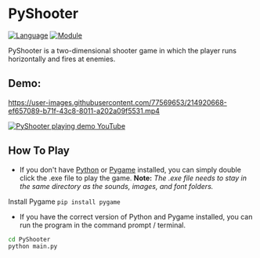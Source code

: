 # PyShooter

[![Language](https://img.shields.io/badge/language-python-blue.svg?style=flat)](https://www.python.org)
[![Module](https://img.shields.io/badge/module-pygame-brightgreen.svg?style=flat)](http://www.pygame.org/news.html)

PyShooter is a two-dimensional shooter game in which the player runs horizontally and fires at enemies.

## Demo:

https://user-images.githubusercontent.com/77569653/214920668-ef657089-b71f-43c8-8011-a202a09f5531.mp4

[![PyShooter playing demo YouTube](https://img.youtube.com/vi/rg-49OTHZVY/0.jpg)](https://www.youtube.com/watch?v=rg-49OTHZVY)



## How To Play

- If you don't have [Python](https://www.python.org/downloads/) or [Pygame](http://www.pygame.org/download.shtml) installed, you can simply double click the .exe file to play the game.
  **Note:** _The .exe file needs to stay in the same directory as the sounds, images, and font folders._

Install Pygame ```pip install pygame```

- If you have the correct version of Python and Pygame installed, you can run the program in the command prompt / terminal.

```bash
cd PyShooter
python main.py
```

